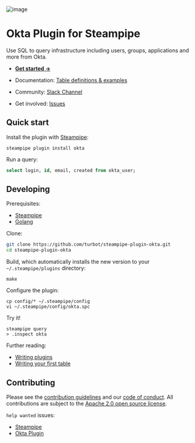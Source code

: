 ![image](https://hub.steampipe.io/images/plugins/turbot/okta-social-graphic.png)

# Okta Plugin for Steampipe

Use SQL to query infrastructure including users, groups, applications and more from Okta.

- **[Get started →](https://hub.steampipe.io/plugins/turbot/okta)**
- Documentation: [Table definitions & examples](https://hub.steampipe.io/plugins/turbot/okta/tables)

- Community: [Slack Channel](https://steampipe.io/community/join)
- Get involved: [Issues](https://github.com/turbot/steampipe-plugin-okta/issues)

## Quick start

Install the plugin with [Steampipe](https://steampipe.io):

```shell
steampipe plugin install okta
```

Run a query:

```sql
select login, id, email, created from okta_user;
```

## Developing

Prerequisites:

- [Steampipe](https://steampipe.io/downloads)
- [Golang](https://golang.org/doc/install)

Clone:

```sh
git clone https://github.com/turbot/steampipe-plugin-okta.git
cd steampipe-plugin-okta
```

Build, which automatically installs the new version to your `~/.steampipe/plugins` directory:

```
make
```

Configure the plugin:

```
cp config/* ~/.steampipe/config
vi ~/.steampipe/config/okta.spc
```

Try it!

```
steampipe query
> .inspect okta
```

Further reading:

- [Writing plugins](https://steampipe.io/docs/develop/writing-plugins)
- [Writing your first table](https://steampipe.io/docs/develop/writing-your-first-table)

## Contributing

Please see the [contribution guidelines](https://github.com/turbot/steampipe/blob/main/CONTRIBUTING.md) and our [code of conduct](https://github.com/turbot/steampipe/blob/main/CODE_OF_CONDUCT.md). All contributions are subject to the [Apache 2.0 open source license](https://github.com/turbot/steampipe-plugin-azuread/blob/main/LICENSE).

`help wanted` issues:

- [Steampipe](https://github.com/turbot/steampipe/labels/help%20wanted)
- [Okta Plugin](https://github.com/turbot/steampipe-plugin-okta/labels/help%20wanted)

